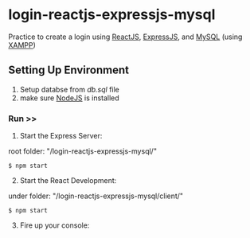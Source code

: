 # login-reactjs-expressjs-mysql
Practice to create a login using [ReactJS](https://reactjs.org/), [ExpressJS](https://expressjs.com/), and [MySQL](https://www.mysql.com/) (using [XAMPP](https://www.apachefriends.org/index.html))


## Setting Up Environment
1. Setup databse from *db.sql* file
2. make sure [NodeJS](https://nodejs.org/en/) is installed


### Run >>
1. Start the Express Server:

root folder: "/login-reactjs-expressjs-mysql/"
```
$ npm start
```

2. Start the React Development:

under folder: "/login-reactjs-expressjs-mysql/client/"
```
$ npm start
```

3. Fire up your console: